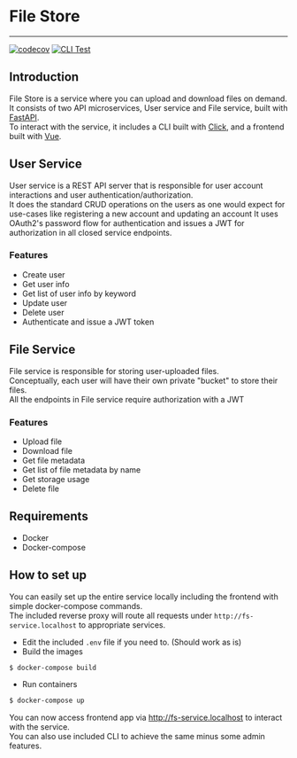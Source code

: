# File Store
________________
[![codecov](https://codecov.io/gh/person0709/woven-fs/branch/master/graph/badge.svg?token=TAPD71K67G)](https://codecov.io/gh/person0709/woven-fs)
[![CLI Test](https://github.com/person0709/woven-fs/actions/workflows/cli_test.yaml/badge.svg)](https://github.com/person0709/woven-fs/actions/workflows/cli_test.yaml)
## Introduction
File Store is a service where you can upload and download files on demand.  
It consists of two API microservices, User service and File service, built with [FastAPI](https://github.com/tiangolo/fastapi).  
To interact with the service, it includes a CLI built with [Click](https://github.com/pallets/click), and a frontend built with [Vue](https://github.com/vuejs/vue).

## User Service
User service is a REST API server that is responsible for user account interactions and user authentication/authorization.  
It does the standard CRUD operations on the users as one would expect for use-cases like registering a new account and updating an account
It uses OAuth2's password flow for authentication and issues a JWT for authorization in all closed service endpoints.
### Features
* Create user
* Get user info
* Get list of user info by keyword
* Update user
* Delete user
* Authenticate and issue a JWT token

## File Service
File service is responsible for storing user-uploaded files.  
Conceptually, each user will have their own private "bucket" to store their files.  
All the endpoints in File service require authorization with a JWT
### Features
* Upload file
* Download file
* Get file metadata
* Get list of file metadata by name
* Get storage usage
* Delete file

## Requirements
* Docker
* Docker-compose

## How to set up
You can easily set up the entire service locally including the frontend with simple docker-compose commands.  
The included reverse proxy will route all requests under `http://fs-service.localhost` to appropriate services.
* Edit the included `.env` file if you need to. (Should work as is)
* Build the images
```bash
$ docker-compose build
```
* Run containers
```bash
$ docker-compose up
```
You can now access frontend app via http://fs-service.localhost to interact with the service.  
You can also use included CLI to achieve the same minus some admin features.

